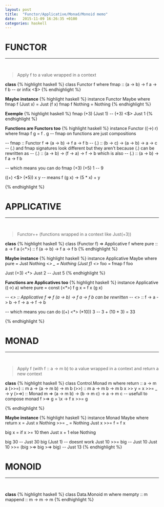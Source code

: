 ```yaml
---
layout: post
title:  "Functor/Applicative/Monad/Monoid memo"
date:   2015-11-09 16:26:35 +0100
categories: haskell
---
```


# FUNCTOR

---
<br>

> Apply f to a value wrapped in a context

**class**
{% highlight haskell %}
class Functor f where
  fmap :: (a -> b) -> f a -> f b -- or infix <$>
{% endhighlight %}

**Maybe instance**
{% highlight haskell %}
instance Functor Maybe where
  fmap f (Just x) = Just (f x)
  fmap f Nothing = Nothing
{% endhighlight %}

**Exemple**
{% highlight haskell %}
  fmap (+3) (Just 1) -- (+3) <$> Just 1
{% endhighlight %}

**Functions are Functors too**
{% highlight haskell %}
instance Functor ((->) r) where
  fmap f g = f . g  -- fmap on functions are just compositions

  -- fmap :: Functor f => (a -> b) -> f a -> f b
  -- (.)  :: (b -> c) -> (a -> b) -> a -> c
  -- (.) and fmap signatures look different but they aren't because (.) can be rewritten as
  -- (.)  :: (a -> b) -> (f -> a) -> f -> b which is also
  -- (.)  :: (a -> b) -> f a -> f b

-- which means you can do
fmap (+3) (+5) 1 -- 9

((+) <$> (*5)) x y -- means f (g x) -> (5 * x) + y

{% endhighlight %}

# APPLICATIVE

---
<br>

> Functor++ (functions wrapped in a context like Just(+3))

**class**
{% highlight haskell %}
class (Functor f) => Applicative f where
  pure :: a -> f a
  (<*>) :: f (a -> b) -> f a -> f b
{% endhighlight %}

**Maybe instance**
{% highlight haskell %}
instance Applicative Maybe where
  pure = Just
  Nothing <*> _ = Nothing
  (Just f) <*> foo = fmap f foo

Just (+3) <*> Just 2 -- Just 5
{% endhighlight %}

**Functions are Applicatives too**
{% highlight haskell %}
instance Applicative ((->) a) where
  pure = const
  (<*>) f g x = f x (g x)

  -- <*> :: Applicative f => f (a -> b) -> f a -> f b can be rewritten
  -- <*>  :: f -> a -> b -> f -> a -> f -> b

  -- which means you can do
  ((+) <*> (*10)) 3 -- 3 + (10 * 3) = 33

{% endhighlight %}

# MONAD

---
<br>

> Apply f (with f :: a -> m b) to a value wrapped in a context and return a new context

**class**
{% highlight haskell %}
class Control.Monad m where
  return :: a -> m a
  (>>=) :: m a -> (a -> m b) -> m b
  (>>) :: m a -> m b -> m b
  x >> y = x >>= \_ -> y
  (>=>) :: Monad m => (a -> m b) -> (b -> m c) -> a -> m c -- usefull to compose monad
  f >=> g  = \x -> f x >>= g

{% endhighlight %}

**Maybe instance**
{% highlight haskell %}
instance Monad Maybe where
  return x = Just x
  Nothing  >>= _ = Nothing
  Just x >>= f = f x

big x =
  if x >= 10 then
    Just x + 1
  else
    Nothing

big 30 -- Just 30
big (Just 1) -- doesnt work
Just 10 >>= big -- Just 10
Just 10 >>= (big >=> big >=> big) -- Just 13
{% endhighlight %}

# MONOID

---
<br>

**class**
{% highlight haskell %}
class Data.Monoid m where
  mempty :: m
  mappend :: m -> m -> m
{% endhighlight %}
